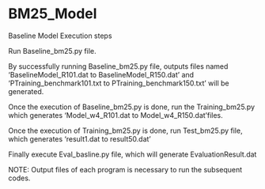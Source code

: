 # BM25_Model

Baseline Model Execution steps

Run Baseline_bm25.py file. 

By successfully running Baseline_bm25.py file, outputs files named ‘BaselineModel_R101.dat to BaselineModel_R150.dat’ and ‘PTraining_benchmark101.txt to PTraining_benchmark150.txt’
will be generated.

Once the execution of Baseline_bm25.py is done, run the Training_bm25.py which generates ‘Model_w4_R101.dat to Model_w4_R150.dat’files.

Once the execution of Training_bm25.py is done, run Test_bm25.py file, which generates ‘result1.dat to result50.dat’

Finally execute Eval_basline.py file, which will generate EvaluationResult.dat

NOTE: Output files of each program is necessary to run the subsequent codes.
